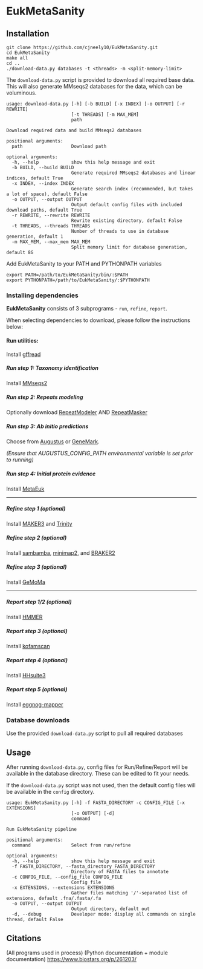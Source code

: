 # EukMetaSanity

## Installation
```
git clone https://github.com/cjneely10/EukMetaSanity.git
cd EukMetaSanity
make all
cd ..
./download-data.py databases -t <threads> -m <split-memory-limit>
```

The `download-data.py` script is provided to download all required base data. This will also generate MMseqs2
databases for the data, which can be voluminous.

```
usage: download-data.py [-h] [-b BUILD] [-x INDEX] [-o OUTPUT] [-r REWRITE]
                        [-t THREADS] [-m MAX_MEM]
                        path

Download required data and build MMseqs2 databases

positional arguments:
  path                  Download path

optional arguments:
  -h, --help            show this help message and exit
  -b BUILD, --build BUILD
                        Generate required MMseqs2 databases and linear indices, default True
  -x INDEX, --index INDEX
                        Generate search index (recommended, but takes a lot of space), default False
  -o OUTPUT, --output OUTPUT
                        Output default config files with included download paths, default True
  -r REWRITE, --rewrite REWRITE
                        Rewrite existing directory, default False
  -t THREADS, --threads THREADS
                        Number of threads to use in database generation, default 1
  -m MAX_MEM, --max_mem MAX_MEM
                        Split memory limit for database generation, default 8G
```

Add EukMetaSanity to your PATH and PYTHONPATH variables

```
export PATH=/path/to/EukMetaSanity/bin/:$PATH
export PYTHONPATH=/path/to/EukMetaSanity/:$PYTHONPATH
```

### Installing dependencies

**EukMetaSanity** consists of 3 subprograms - `run`, `refine`, `report`.

When selecting dependencies to download, please follow the instructions below:

#### Run utilities:
Install [gffread](https://github.com/gpertea/gffread)

##### Run step 1: Taxonomy identification
Install [MMseqs2](https://github.com/soedinglab/MMseqs2)

##### Run step 2: Repeats modeling
Optionally download [RepeatModeler](http://www.repeatmasker.org/RepeatModeler/) AND 
[RepeatMasker](http://www.repeatmasker.org/RMDownload.html)

##### Run step 3: *Ab initio* predictions
Choose from [Augustus](https://github.com/Gaius-Augustus/Augustus) or 
[GeneMark](http://topaz.gatech.edu/GeneMark/license_download.cgi).

*(Ensure that AUGUSTUS_CONFIG_PATH environmental variable is set prior to running)*

##### Run step 4: Initial protein evidence
Install [MetaEuk](https://github.com/soedinglab/metaeuk)

---

##### Refine step 1 (optional)
Install [MAKER3](http://www.yandell-lab.org/software/maker.html) and 
[Trinity](https://github.com/trinityrnaseq/trinityrnaseq/wiki)

##### Refine step 2 (optional)
Install [sambamba](https://lomereiter.github.io/sambamba/), [minimap2](https://github.com/lh3/minimap2), and
[BRAKER2](https://github.com/Gaius-Augustus/BRAKER)

##### Refine step 3 (optional)
Install [GeMoMa](http://www.jstacs.de/index.php/GeMoMa)

---

##### Report step 1/2 (optional)
Install [HMMER](http://hmmer.org/)

##### Report step 3 (optional)
Install [kofamscan](ftp://ftp.genome.jp/pub/tools/kofam_scan/)

##### Report step 4 (optional)
Install [HHsuite3](https://github.com/soedinglab)

##### Report step 5 (optional)
Install [eggnog-mapper](https://github.com/eggnogdb/eggnog-mapper)

### Database downloads
Use the provided `download-data.py` script to pull all required databases

## Usage

After running `download-data.py`, config files for Run/Refine/Report will be available in the database
directory. These can be edited to fit your needs.

If the `download-data.py` script was not used, then the default config files will be available in the 
`config` directory.

```
usage: EukMetaSanity.py [-h] -f FASTA_DIRECTORY -c CONFIG_FILE [-x EXTENSIONS]
                        [-o OUTPUT] [-d]
                        command

Run EukMetaSanity pipeline

positional arguments:
  command               Select from run/refine

optional arguments:
  -h, --help            show this help message and exit
  -f FASTA_DIRECTORY, --fasta_directory FASTA_DIRECTORY
                        Directory of FASTA files to annotate
  -c CONFIG_FILE, --config_file CONFIG_FILE
                        Config file
  -x EXTENSIONS, --extensions EXTENSIONS
                        Gather files matching '/'-separated list of extensions, default .fna/.fasta/.fa
  -o OUTPUT, --output OUTPUT
                        Output directory, default out
  -d, --debug           Developer mode: display all commands on single thread, default False
```

## Citations

(All programs used in process)
(Python documentation + module documentation)
https://www.biostars.org/p/261203/
